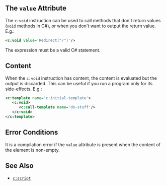 ## The `value` Attribute

The `c:void` instruction can be used to call methods that don't return values (`void` methods in C#), or when you don't want to output the return value. E.g.:

```xml
<c:void value='Redirect("/")'/>
```

The expression must be a valid C# statement.

## Content

When the `c:void` instruction has content, the content is evaluated but the output is discarded. This can be useful if you run a program only for its side-effects. E.g.:

```xml
<c:template name='c:initial-template'>
   <c:void>
      <c:call-template name='do-stuff'/>
   </c:void>
</c:template>
```

## Error Conditions

It is a compilation error if the `value` attribute is present when the content of the element is non-empty.

## See Also

- [`c:script`](script.html)
